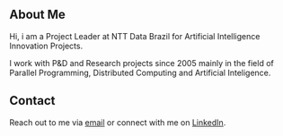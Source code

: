 ## About Me

Hi, i am a Project Leader at NTT Data Brazil for Artificial Intelligence Innovation Projects. 

I work with P&D and Research projects since 2005 mainly in the field of Parallel Programming, Distributed Computing and Artificial Inteligence.

## Contact

Reach out to me via [email](silvio.stanzani@gmail.com) or connect with me on [LinkedIn](linkedin.com/in/silviostanzani).
